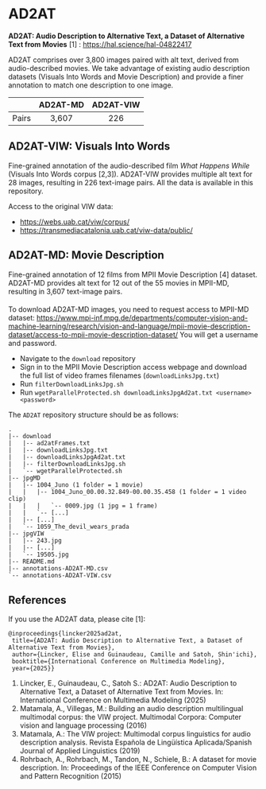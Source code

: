 # AD2AT 

**AD2AT: Audio Description to Alternative Text, a Dataset of Alternative Text from Movies** [1] : https://hal.science/hal-04822417

AD2AT comprises over 3,800 images paired with alt text, derived from audio-described movies. We take advantage of existing audio description datasets (Visuals Into Words and Movie Description) and provide a finer annotation to match one description to one image.

| | AD2AT-MD | AD2AT-VIW |
|:-|:-:|:-:|
| Pairs | 3,607 | 226 |

## AD2AT-VIW: Visuals Into Words

Fine-grained annotation of the audio-described film *What Happens While* (Visuals Into Words corpus [2,3]). 
AD2AT-VIW provides multiple alt text for 28 images, resulting in 226 text-image pairs.
All the data is available in this repository.

Access to the original VIW data: 
- https://webs.uab.cat/viw/corpus/
- https://transmediacatalonia.uab.cat/viw-data/public/

## AD2AT-MD: Movie Description

Fine-grained annotation of 12 films from MPII Movie Description [4] dataset.
AD2AT-MD provides alt text for 12 out of the 55 movies in MPII-MD, resulting in 3,607 text-image pairs.

####
To download AD2AT-MD images, you need to request access to MPII-MD dataset:
https://www.mpi-inf.mpg.de/departments/computer-vision-and-machine-learning/research/vision-and-language/mpii-movie-description-dataset/access-to-mpii-movie-description-dataset/ 
You will get a username and password.

- Navigate to the `download` repository
- Sign in to the MPII Movie Description access webpage and download the full list of video frames filenames (`downloadLinksJpg.txt`)
- Run `filterDownloadLinksJpg.sh`
- Run `wgetParallelProtected.sh downloadLinksJpgAd2at.txt <username> <password>`

The `AD2AT` repository structure should be as follows:

```
.
|-- download
|   |-- ad2atFrames.txt
|   |-- downloadLinksJpg.txt
|   |-- downloadLinksJpgAd2at.txt
|   |-- filterDownloadLinksJpg.sh
|   `-- wgetParallelProtected.sh
|-- jpgMD
|   |-- 1004_Juno (1 folder = 1 movie)
|   |   |-- 1004_Juno_00.00.32.849-00.00.35.458 (1 folder = 1 video clip)
|   |   |   `-- 0009.jpg (1 jpg = 1 frame)
|   |   `-- [...]
|   |-- [...]
|   `-- 1059_The_devil_wears_prada
|-- jpgVIW
|   |-- 243.jpg
|   |-- [...]
|   `-- 19505.jpg
|-- README.md
|-- annotations-AD2AT-MD.csv
`-- annotations-AD2AT-VIW.csv
```

## References

If you use the AD2AT data, please cite [1]:

```
@inproceedings{lincker2025ad2at,
 title={AD2AT: Audio Description to Alternative Text, a Dataset of Alternative Text from Movies},
 author={Lincker, Elise and Guinaudeau, Camille and Satoh, Shin'ichi},
 booktitle={International Conference on Multimedia Modeling},
 year={2025}}
```

1. Lincker, E., Guinaudeau, C., Satoh S.: AD2AT: Audio Description to Alternative Text, a Dataset of Alternative Text from Movies. In: International Conference on Multimedia Modeling (2025)
2. Matamala, A., Villegas, M.: Building an audio description multilingual multimodal corpus: the VIW project. Multimodal Corpora: Computer vision and language processing (2016)
3. Matamala, A.: The VIW project: Multimodal corpus linguistics for audio description analysis. Revista Española de Lingüística Aplicada/Spanish Journal of Applied Linguistics (2019)
4. Rohrbach, A., Rohrbach, M., Tandon, N., Schiele, B.: A dataset for movie description. In: Proceedings of the IEEE Conference on Computer Vision and Pattern Recognition (2015)